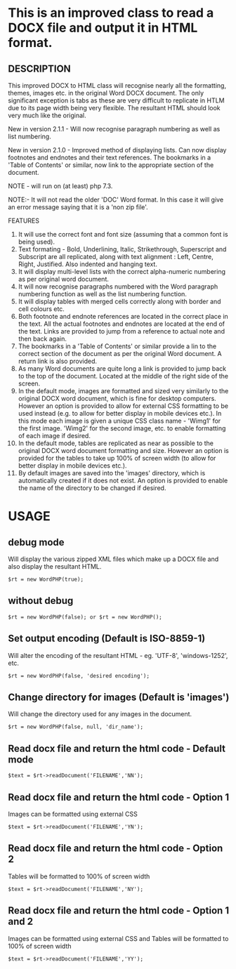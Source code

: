 # This is an improved class to read a DOCX file and output it in HTML format.

## DESCRIPTION

This improved DOCX to HTML class will recognise nearly all the formatting, themes, images etc. in the original Word DOCX document. The only significant exception is tabs as these are very difficult to replicate in HTLM due to its page width being very flexible. The resultant HTML should look very much like the original.

New in version 2.1.1 - Will now recognise paragraph numbering as well as list numbering.

New in version 2.1.0 - Improved method of displaying lists. Can now display footnotes and endnotes and their text references. The bookmarks in a 'Table of Contents' or similar, now link to the appropriate section of the document.

NOTE - will run on (at least) php 7.3.

NOTE:- It will not read the older 'DOC' Word format. In this case it will give an error message saying that it is a 'non zip file'.

FEATURES
 1. It will use the correct font and font size (assuming that a common font is being used).
 2. Text formating - Bold, Underlining, Italic, Strikethrough, Superscript and Subscript are all replicated, along with text alignment : Left, Centre, Right, Justified. Also indented and hanging text.
 3. It will display multi-level lists with the correct alpha-numeric numbering as per original word document.
 4. It will now recognise paragraphs numbered with the Word paragraph numbering function as well as the list numbering function.
 5. It will display tables with merged cells correctly along with border and cell colours etc.
 6. Both footnote and endnote references are located in the correct place in the text. All the actual footnotes and endnotes are located at the end of the text. Links are provided to jump from a reference to actual note and then back again.
 7. The bookmarks in a 'Table of Contents' or similar provide a lin to the correct section of the document as per the original Word document. A return link is also provided.
 8. As many Word documents are quite long a link is provided to jump back to the top of the document. Located at the middle of the right side of the screen.
 9. In the default mode, images are formatted and sized very similarly to the original DOCX word document, which is fine for desktop computers. However an option is provided to allow for external CSS formatting to be used instead (e.g. to allow for better display in mobile devices etc.). In this mode each image is given a unique CSS class name - 'Wimg1' for the first image. 'Wimg2' for the second image, etc. to enable formatting of each image if desired.
 10. In the default mode, tables are replicated as near as possible to the original DOCX word document formatting and size. However an option is provided for the tables to take up 100% of screen width (to allow for better display in mobile devices etc.).
 11. By default images are saved into the 'images' directory, which is automatically created if it does not exist. An option is provided to enable the name of the directory to be changed if desired.


# USAGE

## debug mode 
Will display the various zipped XML files which make up a DOCX file and also display the resultant HTML.
```
$rt = new WordPHP(true);
```

## without debug
```
$rt = new WordPHP(false); or $rt = new WordPHP();
```

## Set output encoding (Default is ISO-8859-1)
Will alter the encoding of the resultant HTML - eg. 'UTF-8', 'windows-1252', etc.
```
$rt = new WordPHP(false, 'desired encoding');
```

## Change directory for images (Default is 'images')
Will change the directory used for any images in the document.
```
$rt = new WordPHP(false, null, 'dir_name');
```

## Read docx file and return the html code - Default mode
```
$text = $rt->readDocument('FILENAME','NN');
```

## Read docx file and return the html code - Option 1
Images can be formatted using external CSS
```
$text = $rt->readDocument('FILENAME','YN');
```

## Read docx file and return the html code - Option 2
Tables will be formatted to 100% of screen width
```
$text = $rt->readDocument('FILENAME','NY');
```

## Read docx file and return the html code - Option 1 and 2
Images can be formatted using external CSS and Tables will be formatted to 100% of screen width
```
$text = $rt->readDocument('FILENAME','YY');
```
